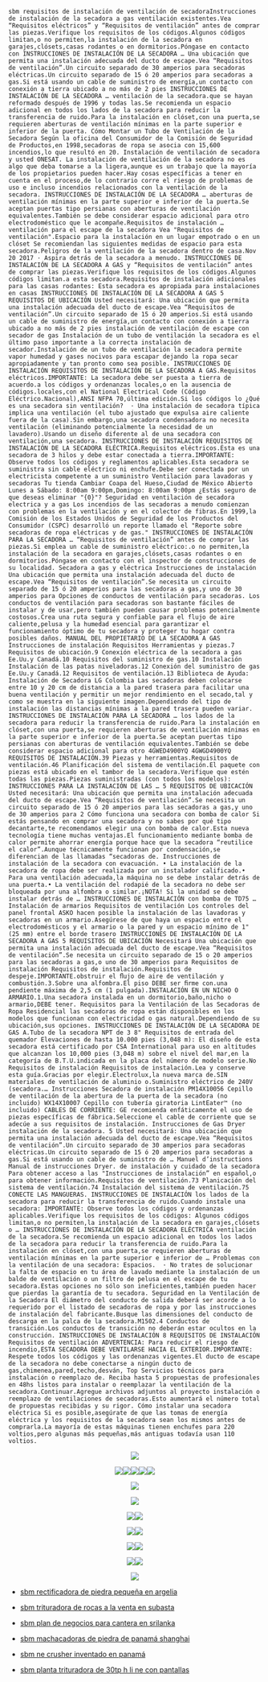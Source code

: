 
```
sbm requisitos de instalación de ventilación de secadoraInstrucciones de instalación de la secadora a gas ventilación existentes.Vea “Requisitos eléctricos” y “Requisitos de ventilación” antes de comprar las piezas.Verifique los requisitos de los códigos.Algunos códigos limitan,o no permiten,la instalación de la secadora en garajes,clósets,casas rodantes o en dormitorios.Póngase en contacto con INSTRUCCIONES DE INSTALACIÓN DE LA SECADORA … Una ubicación que permita una instalación adecuada del ducto de escape.Vea “Requisitos de ventilación”.Un circuito separado de 30 amperios para secadoras eléctricas.Un circuito separado de 15 ó 20 amperios para secadoras a gas.Si está usando un cable de suministro de energía,un contacto con conexión a tierra ubicado a no más de 2 pies INSTRUCCIONES DE INSTALACIÓN DE LA SECADORA … ventilación de la secadora.que se hayan reformado después de 1996 y todas las.Se recomienda un espacio adicional en todos los lados de la secadora para reducir la transferencia de ruido.Para la instalación en clóset,con una puerta,se requieren aberturas de ventilación mínimas en la parte superior e inferior de la puerta. Cómo Montar un Tubo de Ventilación de la Secadora Según la oficina del Consumidor de la Comisión de Seguridad de Productos,en 1998,secadoras de ropa se asocia con 15,600 incendios,lo que resultó en 20. Instalación de ventilación de secadora y usted ONESAT. La instalación de ventilación de la secadora no es algo que deba tomarse a la ligera,aunque es un trabajo que la mayoría de los propietarios pueden hacer.Hay cosas específicas a tener en cuenta en el proceso,de lo contrario corre el riesgo de problemas de uso e incluso incendios relacionados con la ventilación de la secadora. INSTRUCCIONES DE INSTALACIÓN DE LA SECADORA … aberturas de ventilación mínimas en la parte superior e inferior de la puerta.Se aceptan puertas tipo persianas con aberturas de ventilación equivalentes.También se debe considerar espacio adicional para otro electrodoméstico que le acompañe.Requisitos de instalación … ventilación para el escape de la secadora Vea "Requisitos de ventilación".Espacio para la instalación en un lugar empotrado o en un clóset Se recomiendan las siguientes medidas de espacio para esta secadora.Peligros de la ventilación de la secadora dentro de casa.Nov 20 2017 · Aspira detrás de la secadora a menudo. INSTRUCCIONES DE INSTALACIÓN DE LA SECADORA A GAS y “Requisitos de ventilación” antes de comprar las piezas.Verifique los requisitos de los códigos.Algunos códigos limitan.a esta secadora.Requisitos de instalación adicionales para las casas rodantes: Esta secadora es apropiada para instalaciones en casas INSTRUCCIONES DE INSTALACIÓN DE LA SECADORA A GAS 5 REQUISITOS DE UBICACIÓN Usted necesitará: Una ubicación que permita una instalación adecuada del ducto de escape.Vea “Requisitos de ventilación”.Un circuito separado de 15 ó 20 amperios.Si está usando un cable de suministro de energía,un contacto con conexión a tierra ubicado a no más de 2 pies instalación de ventilación de escape con secador de gas Instalación de un tubo de ventilación la secadora es el último paso importante a la correcta instalación de secador.Instalación de un tubo de ventilación la secadora permite vapor humedad y gases nocivos para escapar dejando la ropa secar apropiadamente y tan pronto como sea posible. INSTRUCCIONES DE INSTALACIÓN REQUISITOS DE INSTALACIÓN DE LA SECADORA A GAS.Requisitos eléctricos.IMPORTANTE: La secadora debe ser puesta a tierra de acuerdo.a los códigos y ordenanzas locales,o en la ausencia de códigos.locales,con el National Electrical Code (Código Eléctrico.Nacional),ANSI NFPA 70,última edición.Si los códigos lo ¿Qué es una secadora sin ventilación?  · Una instalación de secadora típica implica una ventilación (el tubo ajustado que expulsa aire caliente fuera de la casa).Sin embargo,una secadora condensadora no necesita ventilación (eliminando potencialmente la necesidad de un lavadero).Usando un diseño diferente al de una secadora con ventilación,una secadora. INSTRUCCIONES DE INSTALACIÓN REQUISITOS DE INSTALACIÓN DE LA SECADORA ELÉCTRICA.Requisitos eléctricos.Ésta es una secadora de 3 hilos y debe estar conectada a tierra.IMPORTANTE: Observe todos los códigos y reglamentos aplicables.Esta secadora se suministra sin cable eléctrico ni enchufe.Debe ser conectada por un electricista competente a un suministro Ventilación para lavadoras y secadoras Tu tienda Cambiar Coapa del Hueso,Ciudad de México Abierto Lunes a Sábado: 8:00am 9:00pm,Domingo: 8:00am 9:00pm ¿Estás seguro de que deseas eliminar "{0}"? Seguridad en ventilación de secadora electrica y a gas Los incendios de las secadoras a menudo comienzan con problemas en la ventilación y en el colector de fibras.En 1999,la Comisión de los Estados Unidos de Seguridad de los Productos del Consumidor (CSPC) desarrolló un reporte llamado el "Reporte sobre secadoras de ropa eléctricas y de gas." INSTRUCCIONES DE INSTALACIÓN PARA LA SECADORA … “Requisitos de ventilación” antes de comprar las piezas.Si emplea un cable de suministro eléctrico:.o no permiten,la instalación de la secadora en garajes,clósets,casas rodantes o en dormitorios.Póngase en contacto con el inspector de construcciones de su localidad. Secadora a gas y eléctrica Instrucciones de instalación Una ubicación que permita una instalación adecuada del ducto de escape.Vea “Requisitos de ventilación”.Se necesita un circuito separado de 15 ó 20 amperios para las secadoras a gas,y uno de 30 amperios para Opciones de conductos de ventilación para secadoras. Los conductos de ventilación para secadoras son bastante fáciles de instalar y de usar,pero también pueden causar problemas potencialmente costosos.Crea una ruta segura y confiable para el flujo de aire caliente,pelusa y la humedad esencial para garantizar el funcionamiento óptimo de tu secadora y proteger tu hogar contra posibles daños. MANUAL DEL PROPIETARIO DE LA SECADORA A GAS Instrucciones de instalación Requisitos Herramientas y piezas.7 Requisitos de ubicación.9 Conexión eléctrica de la secadora a gas Ee.Uu.y Canadá.10 Requisitos del suministro de gas.10 Instalación Instalación de las patas niveladoras.12 Conexión del suministro de gas Ee.Uu.y Canadá.12 Requisitos de ventilación.13 Biblioteca de Ayuda: Instalación de Secadora LG Colombia Las secadoras deben colocarse entre 10 y 20 cm de distancia a la pared trasera para facilitar una buena ventilación y permitir un mejor rendimiento en el secado,tal y como se muestra en la siguiente imagen.Dependiendo del tipo de instalación las distancias mínimas a la pared trasera pueden variar. INSTRUCCIONES DE INSTALACIÓN PARA LA SECADORA … los lados de la secadora para reducir la transferencia de ruido.Para la instalación en clóset,con una puerta,se requieren aberturas de ventilación mínimas en la parte superior e inferior de la puerta.Se aceptan puertas tipo persianas con aberturas de ventilación equivalentes.También se debe considerar espacio adicional para otro 4GWED4900YQ 4GWGD4900YQ REQUISITOS DE INSTALACIÓN.39 Piezas y herramientas.Requisitos de ventilación.46 Planificación del sistema de ventilación.El paquete con piezas está ubicado en el tambor de la secadora.Verifique que estén todas las piezas.Piezas suministradas (con todos los modelos): INSTRUCCIONES PARA LA INSTALACIÓN DE LAS … 5 REQUISITOS DE UBICACIÓN Usted necesitará: Una ubicación que permita una instalación adecuada del ducto de escape.Vea “Requisitos de ventilación”.Se necesita un circuito separado de 15 ó 20 amperios para las secadoras a gas,y uno de 30 amperios para 2 Cómo funciona una secadora con bomba de calor Si estás pensando en comprar una secadora y no sabes por qué tipo decantarte,te recomendamos elegir una con bomba de calor.Esta nueva tecnología tiene muchas ventajas.El funcionamiento mediante bomba de calor permite ahorrar energía porque hace que la secadora “reutilice el calor”.Aunque técnicamente funcionan por condensación,se diferencian de las llamadas “secadoras de. Instrucciones de instalación de la secadora con evacuación. • La instalación de la secadora de ropa debe ser realizada por un instalador calificado.• Para una ventilación adecuada,la máquina no se debe instalar detrás de una puerta.• La ventilación del rodapié de la secadora no debe ser bloqueada por una alfombra o similar.¡NOTA! Si la unidad se debe instalar detrás de … INSTRUCCIONES DE INSTALACIÓN con bomba de TD75 … Instalación de armarios Requisitos de ventilación Los controles del panel frontal ASKO hacen posible la instalación de las lavadoras y secadoras en un armario.Asegúrese de que haya un espacio entre el electrodomésticos y el armario o la pared y un espacio mínimo de 1" (25 mm) entre el borde trasero INSTRUCCIONES DE INSTALACIÓN DE LA SECADORA A GAS 5 REQUISITOS DE UBICACIÓN Necesitará Una ubicación que permita una instalación adecuada del ducto de escape.Vea “Requisitos de ventilación”.Se necesita un circuito separado de 15 o 20 amperios para las secadoras a gas,o uno de 30 amperios para Requisitos de instalación Requisitos de instalación.Requisitos de despeje.IMPORTANTE.obstruir el ﬂujo de aire de ventilación y combustión.3.Sobre una alfombra.El piso DEBE ser ﬁrme con.una pendiente máxima de 2,5 cm (1 pulgada).INSTALACIÓN EN UN NICHO O ARMARIO.1.Una secadora instalada en un dormitorio,baño,nicho o armario,DEBE tener. Requisitos para la Ventilación de las Secadoras de Ropa Residencial las secadoras de ropa están disponibles en los modelos que funcionan con electricidad o gas natural.Dependiendo de su ubicación,sus opciones. INSTRUCCIONES DE INSTALACIÓN DE LA SECADORA DE GAS A.Tubo de la secadora NPT de 3 8" Requisitos de entrada del quemador Elevaciones de hasta 10.000 pies (3,048 m): El diseño de esta secadora está certificado por CSA International para uso en altitudes que alcanzan los 10,000 pies (3,048 m) sobre el nivel del mar,en la categoría de B.T.U.indicada en la placa del número de modelo serie.No Requisitos de instalación Requisitos de instalación.Lea y conserve esta guía.Gracias por elegir.Electrolux,la nueva marca de.SIN materiales de ventilación de aluminio o.Suministro eléctrico de 240V (secadora.… Instrucciones Secadora de instalación PM14X10056 Cepillo de ventilación de la abertura de la puerta de la secadora (no incluido) WX14X10007 Cepillo con tubería giratoria LintEater™ (no incluido) CABLES DE CORRIENTE: GE recomienda enfáticamente el uso de piezas específicas de fábrica.Seleccione el cable de corriente que se adecúe a sus requisitos de instalación. Instrucciones de Gas Dryer instalación de la secadora. 5 Usted necesitará: Una ubicación que permita una instalación adecuada del ducto de escape.Vea “Requisitos de ventilación”.Un circuito separado de 30 amperios para secadoras eléctricas.Un circuito separado de 15 ó 20 amperios para secadoras a gas.Si está usando un cable de suministro de … Manuel d’instructions Manual de instrucciones Dryer. de instalación y cuidado de la secadora Para obtener acceso a las "Instrucciones de instalación” en español,o para obtener información.Requisitos de ventilación.73 Planicación del sistema de ventilación.74 Instalación del sistema de ventilación.75 CONECTE LAS MANGUERAS. INSTRUCCIONES DE INSTALACIÓN los lados de la secadora para reducir la transferencia de ruido.Cuando instale una secadora: IMPORTANTE: Observe todos los códigos y ordenanzas aplicables.Verifique los requisitos de los códigos: Algunos códigos limitan,o no permiten,la instalación de la secadora en garajes,clósets o … INSTRUCCIONES DE INSTALACIÓN DE LA SECADORA ELÉCTRICA ventilación de la secadora.Se recomienda un espacio adicional en todos los lados de la secadora para reducir la transferencia de ruido.Para la instalación en clóset,con una puerta,se requieren aberturas de ventilación mínimas en la parte superior e inferior de … Problemas con la ventilación de una secadora: Espacios.  · No trates de solucionar la falta de espacio en tu área de lavado mediante la instalación de un balde de ventilación o un filtro de pelusa en el escape de tu secadora.Estas opciones no sólo son ineficientes,también pueden hacer que pierdas la garantía de tu secadora. Seguridad en la Ventilación de la Secadora El diámetro del conducto de salida deberá ser acorde a lo requerido por el listado de secadoras de ropa y por las instrucciones de instalación del fabricante.Busque las dimensiones del conducto de descarga en la palca de la secadora.M1502.4 Conductos de transición.Los conductos de transición no deberán estar ocultos en la construcción. INSTRUCCIONES DE INSTALACIÓN 8 REQUISITOS DE INSTALACIÓN Requisitos de ventilación ADVERTENCIA: Para reducir el riesgo de incendio,ESTA SECADORA DEBE VENTILARSE HACIA EL EXTERIOR.IMPORTANTE: Respete todos los códigos y las ordenanzas vigentes.El ducto de escape de la secadora no debe conectarse a ningún ducto de gas,chimenea,pared,techo,desván, Top Servicios técnicos para instalación o reemplazo de. Reciba hasta 5 propuestas de profesionales en 48hs listos para instalar o reemplazar la ventilación de la secadora.Continuar.Agregue archivos adjuntos al proyecto instalación o reemplazo de ventilaciones de secadoras.Esto aumentará el número total de propuestas recibidas y su rigor. Cómo instalar una secadora eléctrica Si es posible,asegúrate de que las tomas de energía eléctrica y los requisitos de la secadora sean los mismos antes de comprarla.La mayoría de estas máquinas tienen enchufes para 220 voltios,pero algunas más pequeñas,más antiguas todavía usan 110 voltios. 
```

<div align="center">

<a href="https://es-crusher.shibang-china.com/github&k=sbm+requisitos+de+instalaci%C3%B3n+de+ventilaci%C3%B3n+de+secadora"><img src="https://static.shibang-china.com/es/crusher/logo.jpg"></a>

<a href="https://es-crusher.shibang-china.com/github&k=sbm+requisitos+de+instalaci%C3%B3n+de+ventilaci%C3%B3n+de+secadora"><img src="https://static.shibang-china.com/es/crusher/index.jpg"></a><a href="https://es-crusher.shibang-china.com/material.htmlgithub&k=sbm+requisitos+de+instalaci%C3%B3n+de+ventilaci%C3%B3n+de+secadora"><img src="https://static.shibang-china.com/es/crusher/material.jpg"></a><a href="https://es-crusher.shibang-china.com/application.htmlgithub&k=sbm+requisitos+de+instalaci%C3%B3n+de+ventilaci%C3%B3n+de+secadora"><img src="https://static.shibang-china.com/es/crusher/application.jpg"></a><a href="https://es-crusher.shibang-china.com/aboutus.htmlgithub&k=sbm+requisitos+de+instalaci%C3%B3n+de+ventilaci%C3%B3n+de+secadora"><img src="https://static.shibang-china.com/es/crusher/aboutus.jpg"></a><a href="https://es-crusher.shibang-china.com/contact.htmlgithub&k=sbm+requisitos+de+instalaci%C3%B3n+de+ventilaci%C3%B3n+de+secadora"><img src="https://static.shibang-china.com/es/crusher/contact.jpg"></a>

<a href="https://es-crusher.shibang-china.com/github&k=sbm+requisitos+de+instalaci%C3%B3n+de+ventilaci%C3%B3n+de+secadora"><img src="https://static.shibang-china.com/es/crusher/banner.jpg"></a>

<a href="https://swt.shibang-china.com/github&k=sbm+requisitos+de+instalaci%C3%B3n+de+ventilaci%C3%B3n+de+secadora"><img src="https://static.shibang-china.com/es/crusher/text.jpg"></a>

<a href="https://swt.shibang-china.com/github&k=sbm+requisitos+de+instalaci%C3%B3n+de+ventilaci%C3%B3n+de+secadora"><img src="https://static.shibang-china.com/es/crusher/chat.jpg"></a><a href="https://es-crusher.shibang-china.com/contact.htmlgithub&k=sbm+requisitos+de+instalaci%C3%B3n+de+ventilaci%C3%B3n+de+secadora"><img src="https://static.shibang-china.com/es/crusher/message.jpg"></a>

<a href="https://es-crusher.shibang-china.com/products/pe.htmlgithub&k=sbm+requisitos+de+instalaci%C3%B3n+de+ventilaci%C3%B3n+de+secadora"><img src="https://static.shibang-china.com/es/crusher/pe.jpg"></a><a href="https://es-crusher.shibang-china.com/products/pf.htmlgithub&k=sbm+requisitos+de+instalaci%C3%B3n+de+ventilaci%C3%B3n+de+secadora"><img src="https://static.shibang-china.com/es/crusher/pf.jpg"></a>

<a href="https://es-crusher.shibang-china.com/products/hpt.htmlgithub&k=sbm+requisitos+de+instalaci%C3%B3n+de+ventilaci%C3%B3n+de+secadora"><img src="https://static.shibang-china.com/es/crusher/hpt.jpg"></a><a href="https://es-crusher.shibang-china.com/products/vsi.htmlgithub&k=sbm+requisitos+de+instalaci%C3%B3n+de+ventilaci%C3%B3n+de+secadora"><img src="https://static.shibang-china.com/es/crusher/vsi.jpg"></a>

<a href="https://es-crusher.shibang-china.com/products/klv.htmlgithub&k=sbm+requisitos+de+instalaci%C3%B3n+de+ventilaci%C3%B3n+de+secadora"><img src="https://static.shibang-china.com/es/crusher/klv.jpg"></a><a href="https://es-crusher.shibang-china.com/products/portable.htmlgithub&k=sbm+requisitos+de+instalaci%C3%B3n+de+ventilaci%C3%B3n+de+secadora"><img src="https://static.shibang-china.com/es/crusher/portable.jpg"></a>

<a href="https://swt.shibang-china.com/github&k=sbm+requisitos+de+instalaci%C3%B3n+de+ventilaci%C3%B3n+de+secadora"><img src="https://static.shibang-china.com/es/crusher/case.jpg"></a>

</div>


* [sbm rectificadora de piedra pequeña en argelia](sbm%20rectificadora%20de%20piedra%20peque%C3%B1a%20en%20argelia.md)

* [sbm trituradora de rocas a la venta en subasta](sbm%20trituradora%20de%20rocas%20a%20la%20venta%20en%20subasta.md)

* [sbm plan de negocios para cantera en srilanka](sbm%20plan%20de%20negocios%20para%20cantera%20en%20srilanka.md)

* [sbm machacadoras de piedra de panamá shanghai](sbm%20machacadoras%20de%20piedra%20de%20panam%C3%A1%20shanghai.md)

* [sbm ne crusher inventado en panamá](sbm%20ne%20crusher%20inventado%20en%20panam%C3%A1.md)

* [sbm planta trituradora de 30tp h li ne con pantallas](sbm%20planta%20trituradora%20de%2030tp%20h%20li%20ne%20con%20pantallas.md)